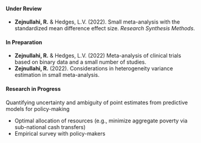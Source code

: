 #### Under Review
 - **Zejnullahi, R.** & Hedges, L.V. (2022). Small meta-analysis with the standardized mean difference effect size. *Research Synthesis Methods*. 

#### In Preparation
 - **Zejnullahi, R.** & Hedges, L.V. (2022) Meta-analysis of clinical trials based on binary data and a small number of studies. 
 - **Zejnullahi, R.** (2022). Considerations in heterogeneity variance estimation in small meta-analysis. 


#### Research in Progress

Quantifying uncertainty and ambiguity of point estimates from predictive models for policy-making 
 - Optimal allocation of resources (e.g., minimize aggregate poverty via sub-national cash transfers) 
 - Empirical survey with policy-makers 

